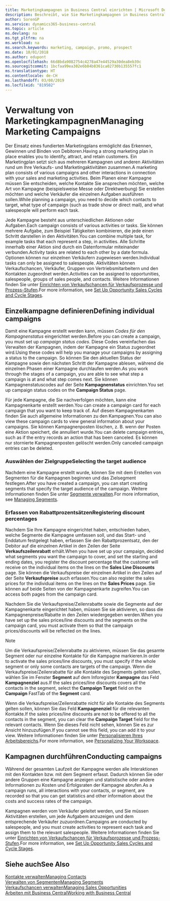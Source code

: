 ```yaml
---
title: Marketingkampagnen in Business Central einrichten | Microsoft Docs
description: Beschreibt, wie Sie Marketingkampagnen in Business Central einrichten und ausführen, um potenzielle Kunden zu identifizieren und Kunden zu behalten.
author: SorenGP
ms.service: dynamics365-business-central
ms.topic: article
ms.devlang: na
ms.tgt_pltfrm: na
ms.workload: na
ms.search.keywords: marketing, campaign, promo, prospect
ms.date: 10/01/2018
ms.author: edupont
ms.openlocfilehash: 66d8bda9082754c4278a47e44529a30dea8eb39c
ms.sourcegitcommit: 1bcfaa99ea302e6b84b8361ca02730b135557fc1
ms.translationtype: HT
ms.contentlocale: de-CH
ms.lasthandoff: 03/08/2019
ms.locfileid: "819502"
---
```

# <a name="managing-marketing-campaigns"></a><span data-ttu-id="45fd0-103">Verwaltung von Marketingkampagnen</span><span class="sxs-lookup"><span data-stu-id="45fd0-103">Managing Marketing Campaigns</span></span>
<span data-ttu-id="45fd0-104">Der Einsatz eines fundierten Marketingplans ermöglicht das Erkennen, Gewinnen und Binden von Debitoren.</span><span class="sxs-lookup"><span data-stu-id="45fd0-104">Having a strong marketing plan in place enables you to identify, attract, and retain customers.</span></span> <span data-ttu-id="45fd0-105">Ein Marketingplan setzt sich aus mehreren Kampagnen und anderen Aktivitäten rund um Ihre Verkaufs- und Marketingaktivitäten zusammen.</span><span class="sxs-lookup"><span data-stu-id="45fd0-105">A marketing plan consists of various campaigns and other interactions in connection with your sales and marketing activities.</span></span> <span data-ttu-id="45fd0-106">Beim Planen einer Kampagne müssen Sie entscheiden, welche Kontakte Sie ansprechen möchten, welche Art von Kampagne (beispielsweise Messe oder Direktwerbung) Sie erstellen möchten und welche Verkäufer die einzelnen Aufgaben ausführen sollen.</span><span class="sxs-lookup"><span data-stu-id="45fd0-106">While planning a campaign, you need to decide which contacts to target, what type of campaign (such as trade show or direct mail), and what salespeople will perform each task.</span></span>

<span data-ttu-id="45fd0-107">Jede Kampagne besteht aus unterschiedlichen Aktionen oder Aufgaben.</span><span class="sxs-lookup"><span data-stu-id="45fd0-107">Each campaign consists of various activities or tasks.</span></span> <span data-ttu-id="45fd0-108">Sie können mehrere Aufgabe, zum Beispiel Tätigkeiten kombinieren, die jede einen Schritt darstellen in den Aktivitäten.</span><span class="sxs-lookup"><span data-stu-id="45fd0-108">You can combine multiple task, for example tasks that each represent a step, in activities.</span></span> <span data-ttu-id="45fd0-109">Alle Schritte innerhalb einer Aktion sind durch ein Datenformular miteinander verbunden.</span><span class="sxs-lookup"><span data-stu-id="45fd0-109">Activity tasks are related to each other by a date formula.</span></span> <span data-ttu-id="45fd0-110">Optionen können nur einzelnen Verkäufern zugewiesen werden.</span><span class="sxs-lookup"><span data-stu-id="45fd0-110">Individual tasks can only be assigned to salespeople.</span></span> <span data-ttu-id="45fd0-111">Aktivitäten können Verkaufschancen, Verkäufer, Gruppen von Vertriebsmitarbeitern und den Kontakten zugeordnet werden.</span><span class="sxs-lookup"><span data-stu-id="45fd0-111">Activities can be assigned to opportunities, salespeople, groups of sales people, and contacts.</span></span> <span data-ttu-id="45fd0-112">Weitere Informationen finden Sie unter [Einrichten von Verkaufschancen für Verkaufsprozesse und Prozess-Stufen](marketing-how-setup-opportunity-sales-cycles-stages.md).</span><span class="sxs-lookup"><span data-stu-id="45fd0-112">For more information, see [Set Up Opportunity Sales Cycles and Cycle Stages](marketing-how-setup-opportunity-sales-cycles-stages.md).</span></span>

## <a name="defining-individual-campaigns"></a><span data-ttu-id="45fd0-113">Einzelkampagne definieren</span><span class="sxs-lookup"><span data-stu-id="45fd0-113">Defining individual campaigns</span></span>
<span data-ttu-id="45fd0-114">Damit eine Kampagne erstellt werden kann, müssen *Codes für den Kampagnenstatus* eingerichtet werden.</span><span class="sxs-lookup"><span data-stu-id="45fd0-114">Before you can create a campaign, you must set up *campaign status codes*.</span></span> <span data-ttu-id="45fd0-115">Diese Codes vereinfachen das Verwalten der Kampagnen, indem der Kampagne ein Status zugeordnet wird.</span><span class="sxs-lookup"><span data-stu-id="45fd0-115">Using these codes will help you manage your campaigns by assigning a status to the campaign.</span></span> <span data-ttu-id="45fd0-116">So können Sie den aktuellen Status der Kampagne sowie den nächsten Schritt der Kampagne ablesen, während die einzelnen Phasen einer Kampagne durchlaufen werden.</span><span class="sxs-lookup"><span data-stu-id="45fd0-116">As you work through the stages of a campaign, you are able to see what step a campaign is at and what step comes next.</span></span> <span data-ttu-id="45fd0-117">Sie können Kampagnenstatuscodes auf der Seite **Kampagnenstatus** einrichten.</span><span class="sxs-lookup"><span data-stu-id="45fd0-117">You set up campaign status codes on the **Campaign Status** page.</span></span>

<span data-ttu-id="45fd0-118">Für jede Kampagne, die Sie nachverfolgen möchten, kann eine Kampagnenkarte erstellt werden.</span><span class="sxs-lookup"><span data-stu-id="45fd0-118">You can create a campaign card for each campaign that you want to keep track of.</span></span> <span data-ttu-id="45fd0-119">Auf diesen Kampagnenkarten finden Sie auch allgemeine Informationen zu den Kampagnen.</span><span class="sxs-lookup"><span data-stu-id="45fd0-119">You can also view these campaign cards to view general information about your campaigns.</span></span>
<span data-ttu-id="45fd0-120">Sie können Kampagnenposten löschen, z. B. wenn der Posten eine Aktion speichert, die annulliert wurde.</span><span class="sxs-lookup"><span data-stu-id="45fd0-120">You can delete campaign entries, such as if the entry records an action that has been canceled.</span></span> <span data-ttu-id="45fd0-121">Es können nur stornierte Kampagnenposten gelöscht werden.</span><span class="sxs-lookup"><span data-stu-id="45fd0-121">Only canceled campaign entries can be deleted.</span></span>

### <a name="selecting-the-target-audience"></a><span data-ttu-id="45fd0-122">Auswählen der Zielgruppe</span><span class="sxs-lookup"><span data-stu-id="45fd0-122">Selecting the target audience</span></span>
<span data-ttu-id="45fd0-123">Nachdem eine Kampagne erstellt wurde, können Sie mit dem Erstellen von Segmenten für die Kampagnen beginnen und das Zielsegment festlegen.</span><span class="sxs-lookup"><span data-stu-id="45fd0-123">After you have created a campaign, you can start creating segments that specify the target audience of the campaign.</span></span> <span data-ttu-id="45fd0-124">Weitere Informationen finden Sie unter [Segmente verwalten](marketing-segments.md).</span><span class="sxs-lookup"><span data-stu-id="45fd0-124">For more information, see [Managing Segments](marketing-segments.md).</span></span>

### <a name="registering-discount-percentages"></a><span data-ttu-id="45fd0-125">Erfassen von Rabattprozentsätzen</span><span class="sxs-lookup"><span data-stu-id="45fd0-125">Registering discount percentages</span></span>
<span data-ttu-id="45fd0-126">Nachdem Sie Ihre Kampagne eingerichtet haben, entschieden haben, welche Segmente die Kampagne umfassen soll, und das Start- und Enddatum festgelegt haben, erfassen Sie den Rabattprozentsatz, den der Debitor auf die einzelnen Artikel in den Zeilen der Seite **Verkaufszeilenrabatt** erhält.</span><span class="sxs-lookup"><span data-stu-id="45fd0-126">When you have set up your campaign, decided what segments you want the campaign to cover, and set the starting and ending dates, you register the discount percentage that the customer will receive on the individual items on the lines on the **Sales Line Discounts** page.</span></span> <span data-ttu-id="45fd0-127">Sie können die Verkaufspreise der einzelnen Artikel in den Zeilen auf der Seite **Verkaufspreise** auch erfassen.</span><span class="sxs-lookup"><span data-stu-id="45fd0-127">You can also register the sales prices for the individual items on the lines on the **Sales Prices** page.</span></span> <span data-ttu-id="45fd0-128">Sie können auf beide Seiten von der Kampagnenkarte zugreifen.</span><span class="sxs-lookup"><span data-stu-id="45fd0-128">You can access both pages from the campaign card.</span></span>

 <span data-ttu-id="45fd0-129">Nachdem Sie die Verkaufspreise/Zeilenrabatte sowie die Segmente auf der Kampagnenkarte eingerichtet haben, müssen Sie sie aktivieren, so dass die Kampagnenpreise/Rabatte in den Zeilen wiedergegeben werden.</span><span class="sxs-lookup"><span data-stu-id="45fd0-129">When you have set up the sales prices/line discounts and the segments on the campaign card, you must activate them so that the campaign prices/discounts will be reflected on the lines.</span></span>

> [!NOTE]  
>   <span data-ttu-id="45fd0-130">Um die Verkaufspreise/Zeilenrabatte zu aktivieren, müssen Sie das gesamte Segment oder nur einzelne Kontakte für die Kampagne markieren.</span><span class="sxs-lookup"><span data-stu-id="45fd0-130">In order to activate the sales prices/line discounts, you must specify if the whole segment or only some contacts are targets of the campaign.</span></span> <span data-ttu-id="45fd0-131">Wenn die Verkaufspreise/Zeilenrabatte für alle Kontakte des Segments gelten sollen, wählen Sie im Fenster **Segment** auf dem Inforegister **Kampagne** das Feld **Kampagnenziel** aus.</span><span class="sxs-lookup"><span data-stu-id="45fd0-131">If the sales prices/line discounts covers all the contacts in the segment, select the **Campaign Target** field on the **Campaign** FastTab of the **Segment** card.</span></span>

<span data-ttu-id="45fd0-132">Wenn die Verkaufspreise/Zeilenrabatte nicht für alle Kontakte des Segments gelten sollen, können Sie das Feld **Kampagnenziel** für die relevanten Kontakte.</span><span class="sxs-lookup"><span data-stu-id="45fd0-132">If the sales prices/line discounts are not to be offered to all the contacts in the segment, you can clear the **Campaign Target** field for the relevant contacts.</span></span> <span data-ttu-id="45fd0-133">Wenn Sie dieses Feld nicht sehen, können Sie es zur Ansicht hinzuzufügen.</span><span class="sxs-lookup"><span data-stu-id="45fd0-133">If you cannot see this field, you can add it to your view.</span></span> <span data-ttu-id="45fd0-134">Weitere Informationen finden Sie unter [Personalisieren Ihres Arbeitsbereichs](ui-personalization-user.md).</span><span class="sxs-lookup"><span data-stu-id="45fd0-134">For more information, see [Personalizing Your Workspace](ui-personalization-user.md).</span></span>

## <a name="conducting-campaigns"></a><span data-ttu-id="45fd0-135">Kampagnen durchführen</span><span class="sxs-lookup"><span data-stu-id="45fd0-135">Conducting campaigns</span></span>
<span data-ttu-id="45fd0-136">Während der gesamten Laufzeit der Kampagne werden alle Interaktionen mit den Kontakten bzw. mit dem Segment erfasst. Dadurch können Sie oder andere Gruppen eine Kampagne anzeigen und statistische oder andere Informationen zu Kosten und Erfolgsraten der Kampagne abrufen.</span><span class="sxs-lookup"><span data-stu-id="45fd0-136">As a campaign runs, all interactions with your contacts, or segment, are recorded so that you can get statistics and other information about the costs and success rates of the campaign.</span></span>

<span data-ttu-id="45fd0-137">Kampagnen werden vom Verkäufer geleitet werden, und Sie müssen Aktivitäten erstellen, um jede Aufgabem  anzuzeigen und dem entsprechende Verkäufer zuzuordnen.</span><span class="sxs-lookup"><span data-stu-id="45fd0-137">Campaigns are conducted by salespeople, and you must create activities to represent each task and assign them to the relevant salespeople.</span></span> <span data-ttu-id="45fd0-138">Weitere Informationen finden Sie unter [Einrichten von Verkaufschancen für Verkaufsprozesse und Prozess-Stufen](marketing-how-setup-opportunity-sales-cycles-stages.md).</span><span class="sxs-lookup"><span data-stu-id="45fd0-138">For more information, see [Set Up Opportunity Sales Cycles and Cycle Stages](marketing-how-setup-opportunity-sales-cycles-stages.md).</span></span>

## <a name="see-also"></a><span data-ttu-id="45fd0-139">Siehe auch</span><span class="sxs-lookup"><span data-stu-id="45fd0-139">See Also</span></span>
[<span data-ttu-id="45fd0-140">Kontakte verwalten</span><span class="sxs-lookup"><span data-stu-id="45fd0-140">Managing Contacts</span></span>](marketing-contacts.md)  
[<span data-ttu-id="45fd0-141">Verwalten von Segmenten</span><span class="sxs-lookup"><span data-stu-id="45fd0-141">Managing Segments</span></span>](marketing-segments.md)  
[<span data-ttu-id="45fd0-142">Verkaufschancen verwalten</span><span class="sxs-lookup"><span data-stu-id="45fd0-142">Managing Sales Opportunities</span></span>](marketing-manage-sales-opportunities.md)  
[<span data-ttu-id="45fd0-143">Arbeiten mit  Business Central</span><span class="sxs-lookup"><span data-stu-id="45fd0-143">Working with Business Central</span></span>](ui-work-product.md)  
